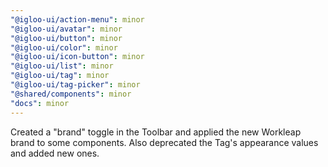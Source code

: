 ```yaml
---
"@igloo-ui/action-menu": minor
"@igloo-ui/avatar": minor
"@igloo-ui/button": minor
"@igloo-ui/color": minor
"@igloo-ui/icon-button": minor
"@igloo-ui/list": minor
"@igloo-ui/tag": minor
"@igloo-ui/tag-picker": minor
"@shared/components": minor
"docs": minor
---
```


Created a "brand" toggle in the Toolbar and applied the new Workleap brand to some components. Also deprecated the Tag's appearance values and added new ones.
